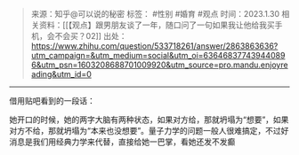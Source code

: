 > 来源：知乎@可以说的秘密
> 标签： #性别 #婚育 #观点
> 时间：2023.1.30
> 相关资料：[[【观点】跟男朋友谈了一年，随口问了一句如果我让他给我买手机，会不会买？02]]
> 出处：https://www.zhihu.com/question/533718261/answer/2863863636?utm_campaign=&utm_medium=social&utm_oi=636468377439440896&utm_psn=1603208688701009920&utm_source=pro.mandu.enjoyreading&utm_id=0
***

借用贴吧看到的一段话：

她开口的时候，她的两字大脑有两种状态，如果对方给，那就坍塌为“想要”，如果对方不给，那就坍塌为“本来也没想要”。量子力学的问题一般人很难搞定，不过好消息是我们用经典力学来代替，直接给她一巴掌，看她还发不发癫